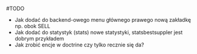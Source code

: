 #TODO

* Jak dodać do backend-owego menu głównego prawego nową zakładkę np. obok SELL
* Jak dodać do statystyk (stats) nowe statystyki, statsbestsuppler jest dobrym przykładem
* Jak zrobić encje w doctrine czy tylko recznie się da?

